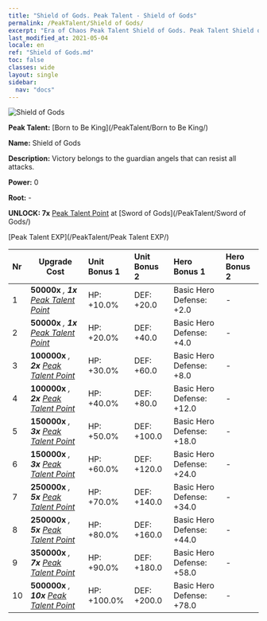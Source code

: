 ```yaml
---
title: "Shield of Gods. Peak Talent - Shield of Gods"
permalink: /PeakTalent/Shield of Gods/
excerpt: "Era of Chaos Peak Talent Shield of Gods. Peak Talent Shield of Gods. Shield of Gods"
last_modified_at: 2021-05-04
locale: en
ref: "Shield of Gods.md"
toc: false
classes: wide
layout: single
sidebar:
  nav: "docs"
---
```


  ![Shield of Gods](/images/pt/talent_4502.png)

  **Peak Talent:** [Born to Be King](/PeakTalent/Born to Be King/)

  **Name:** Shield of Gods

  **Description:** Victory belongs to the guardian angels that can resist all attacks.

  **Power:** 0

  **Root:** -

  **UNLOCK: 7x** [Peak Talent Point](/Items/con_934/) at [Sword of Gods](/PeakTalent/Sword of Gods/)

  [Peak Talent EXP](/PeakTalent/Peak Talent EXP/)

  | Nr | Upgrade Cost | Unit Bonus 1 | Unit Bonus 2 | Hero Bonus 1 | Hero Bonus 2 |
  |:---|--------------|:-------------|:-------------|:-------------|:-------------|
  | 1 |  **50000x** <i class="fas fa-coins"/>, **1x** [Peak Talent Point](/Items/con_934/) | HP: +10.0% | DEF: +20.0 | Basic Hero Defense: +2.0 | - |
  | 2 |  **50000x** <i class="fas fa-coins"/>, **1x** [Peak Talent Point](/Items/con_934/) | HP: +20.0% | DEF: +40.0 | Basic Hero Defense: +4.0 | - |
  | 3 |  **100000x** <i class="fas fa-coins"/>, **2x** [Peak Talent Point](/Items/con_934/) | HP: +30.0% | DEF: +60.0 | Basic Hero Defense: +8.0 | - |
  | 4 |  **100000x** <i class="fas fa-coins"/>, **2x** [Peak Talent Point](/Items/con_934/) | HP: +40.0% | DEF: +80.0 | Basic Hero Defense: +12.0 | - |
  | 5 |  **150000x** <i class="fas fa-coins"/>, **3x** [Peak Talent Point](/Items/con_934/) | HP: +50.0% | DEF: +100.0 | Basic Hero Defense: +18.0 | - |
  | 6 |  **150000x** <i class="fas fa-coins"/>, **3x** [Peak Talent Point](/Items/con_934/) | HP: +60.0% | DEF: +120.0 | Basic Hero Defense: +24.0 | - |
  | 7 |  **250000x** <i class="fas fa-coins"/>, **5x** [Peak Talent Point](/Items/con_934/) | HP: +70.0% | DEF: +140.0 | Basic Hero Defense: +34.0 | - |
  | 8 |  **250000x** <i class="fas fa-coins"/>, **5x** [Peak Talent Point](/Items/con_934/) | HP: +80.0% | DEF: +160.0 | Basic Hero Defense: +44.0 | - |
  | 9 |  **350000x** <i class="fas fa-coins"/>, **7x** [Peak Talent Point](/Items/con_934/) | HP: +90.0% | DEF: +180.0 | Basic Hero Defense: +58.0 | - |
  | 10 |  **500000x** <i class="fas fa-coins"/>, **10x** [Peak Talent Point](/Items/con_934/) | HP: +100.0% | DEF: +200.0 | Basic Hero Defense: +78.0 | - |

